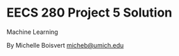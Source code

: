 EECS 280 Project 5 Solution
===========================
Machine Learning

By Michelle Boisvert <micheb@umich.edu>
